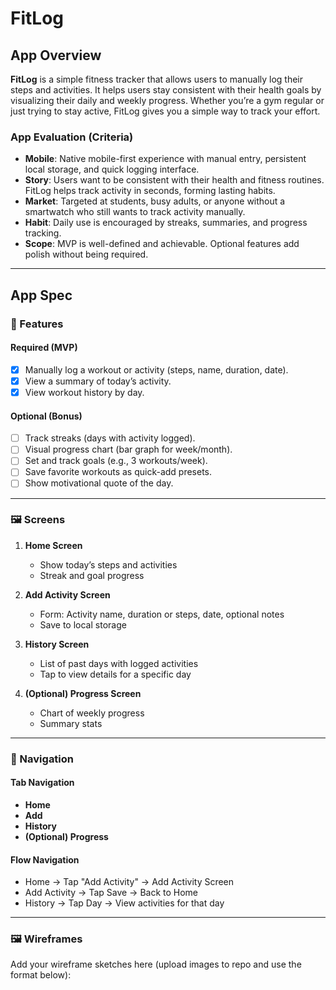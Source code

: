 # FitLog

## App Overview

**FitLog** is a simple fitness tracker that allows users to manually log their steps and activities. It helps users stay consistent with their health goals by visualizing their daily and weekly progress. Whether you’re a gym regular or just trying to stay active, FitLog gives you a simple way to track your effort.

### App Evaluation (Criteria)

- **Mobile**: Native mobile-first experience with manual entry, persistent local storage, and quick logging interface.
- **Story**: Users want to be consistent with their health and fitness routines. FitLog helps track activity in seconds, forming lasting habits.
- **Market**: Targeted at students, busy adults, or anyone without a smartwatch who still wants to track activity manually.
- **Habit**: Daily use is encouraged by streaks, summaries, and progress tracking.
- **Scope**: MVP is well-defined and achievable. Optional features add polish without being required.

---

## App Spec

### 🧩 Features

#### Required (MVP)
- [x] Manually log a workout or activity (steps, name, duration, date).
- [x] View a summary of today’s activity.
- [x] View workout history by day.

#### Optional (Bonus)
- [ ] Track streaks (days with activity logged).
- [ ] Visual progress chart (bar graph for week/month).
- [ ] Set and track goals (e.g., 3 workouts/week).
- [ ] Save favorite workouts as quick-add presets.
- [ ] Show motivational quote of the day.

---

### 🖼️ Screens

1. **Home Screen**  
   - Show today’s steps and activities  
   - Streak and goal progress  

2. **Add Activity Screen**  
   - Form: Activity name, duration or steps, date, optional notes  
   - Save to local storage  

3. **History Screen**  
   - List of past days with logged activities  
   - Tap to view details for a specific day  

4. **(Optional) Progress Screen**  
   - Chart of weekly progress  
   - Summary stats  

---

### 🧭 Navigation

#### Tab Navigation
- **Home**
- **Add**
- **History**
- **(Optional) Progress**

#### Flow Navigation
- Home → Tap "Add Activity" → Add Activity Screen  
- Add Activity → Tap Save → Back to Home  
- History → Tap Day → View activities for that day  

---

### 🖼️ Wireframes

Add your wireframe sketches here (upload images to repo and use the format below):

